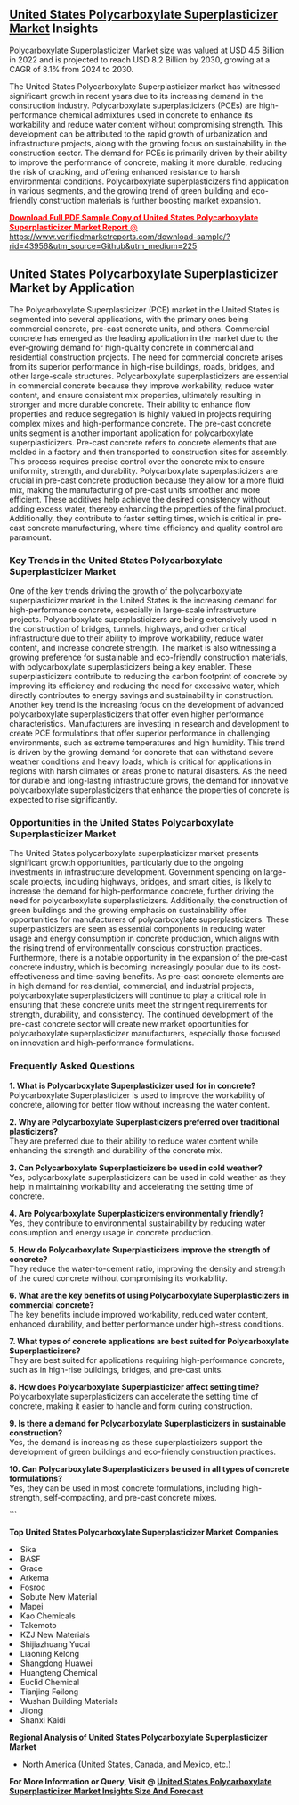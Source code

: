 <h2><a href="https://www.verifiedmarketreports.com/download-sample/?rid=43956&amp;utm_source=Github&amp;utm_medium=225" target="_blank">United States Polycarboxylate Superplasticizer Market</a> Insights</h2><p>Polycarboxylate Superplasticizer Market size was valued at USD 4.5 Billion in 2022 and is projected to reach USD 8.2 Billion by 2030, growing at a CAGR of 8.1% from 2024 to 2030.</p><p> <p>The United States Polycarboxylate Superplasticizer market has witnessed significant growth in recent years due to its increasing demand in the construction industry. Polycarboxylate superplasticizers (PCEs) are high-performance chemical admixtures used in concrete to enhance its workability and reduce water content without compromising strength. This development can be attributed to the rapid growth of urbanization and infrastructure projects, along with the growing focus on sustainability in the construction sector. The demand for PCEs is primarily driven by their ability to improve the performance of concrete, making it more durable, reducing the risk of cracking, and offering enhanced resistance to harsh environmental conditions. Polycarboxylate superplasticizers find application in various segments, and the growing trend of green building and eco-friendly construction materials is further boosting market expansion. <a href="#"><p><span class=""><span style="color: #ff0000;"><strong>Download Full PDF Sample Copy of United States Polycarboxylate Superplasticizer Market Report</strong> @ </span><a href="https://www.verifiedmarketreports.com/download-sample/?rid=43956&amp;utm_source=Github&amp;utm_medium=225" target="_blank">https://www.verifiedmarketreports.com/download-sample/?rid=43956&amp;utm_source=Github&amp;utm_medium=225</a></span></p></a></p> <h2>United States Polycarboxylate Superplasticizer Market by Application</h2> <p>The Polycarboxylate Superplasticizer (PCE) market in the United States is segmented into several applications, with the primary ones being commercial concrete, pre-cast concrete units, and others. Commercial concrete has emerged as the leading application in the market due to the ever-growing demand for high-quality concrete in commercial and residential construction projects. The need for commercial concrete arises from its superior performance in high-rise buildings, roads, bridges, and other large-scale structures. Polycarboxylate superplasticizers are essential in commercial concrete because they improve workability, reduce water content, and ensure consistent mix properties, ultimately resulting in stronger and more durable concrete. Their ability to enhance flow properties and reduce segregation is highly valued in projects requiring complex mixes and high-performance concrete. The pre-cast concrete units segment is another important application for polycarboxylate superplasticizers. Pre-cast concrete refers to concrete elements that are molded in a factory and then transported to construction sites for assembly. This process requires precise control over the concrete mix to ensure uniformity, strength, and durability. Polycarboxylate superplasticizers are crucial in pre-cast concrete production because they allow for a more fluid mix, making the manufacturing of pre-cast units smoother and more efficient. These additives help achieve the desired consistency without adding excess water, thereby enhancing the properties of the final product. Additionally, they contribute to faster setting times, which is critical in pre-cast concrete manufacturing, where time efficiency and quality control are paramount. <h3>Key Trends in the United States Polycarboxylate Superplasticizer Market</h3> <p>One of the key trends driving the growth of the polycarboxylate superplasticizer market in the United States is the increasing demand for high-performance concrete, especially in large-scale infrastructure projects. Polycarboxylate superplasticizers are being extensively used in the construction of bridges, tunnels, highways, and other critical infrastructure due to their ability to improve workability, reduce water content, and increase concrete strength. The market is also witnessing a growing preference for sustainable and eco-friendly construction materials, with polycarboxylate superplasticizers being a key enabler. These superplasticizers contribute to reducing the carbon footprint of concrete by improving its efficiency and reducing the need for excessive water, which directly contributes to energy savings and sustainability in construction. Another key trend is the increasing focus on the development of advanced polycarboxylate superplasticizers that offer even higher performance characteristics. Manufacturers are investing in research and development to create PCE formulations that offer superior performance in challenging environments, such as extreme temperatures and high humidity. This trend is driven by the growing demand for concrete that can withstand severe weather conditions and heavy loads, which is critical for applications in regions with harsh climates or areas prone to natural disasters. As the need for durable and long-lasting infrastructure grows, the demand for innovative polycarboxylate superplasticizers that enhance the properties of concrete is expected to rise significantly.</p> <h3>Opportunities in the United States Polycarboxylate Superplasticizer Market</h3> <p>The United States polycarboxylate superplasticizer market presents significant growth opportunities, particularly due to the ongoing investments in infrastructure development. Government spending on large-scale projects, including highways, bridges, and smart cities, is likely to increase the demand for high-performance concrete, further driving the need for polycarboxylate superplasticizers. Additionally, the construction of green buildings and the growing emphasis on sustainability offer opportunities for manufacturers of polycarboxylate superplasticizers. These superplasticizers are seen as essential components in reducing water usage and energy consumption in concrete production, which aligns with the rising trend of environmentally conscious construction practices. Furthermore, there is a notable opportunity in the expansion of the pre-cast concrete industry, which is becoming increasingly popular due to its cost-effectiveness and time-saving benefits. As pre-cast concrete elements are in high demand for residential, commercial, and industrial projects, polycarboxylate superplasticizers will continue to play a critical role in ensuring that these concrete units meet the stringent requirements for strength, durability, and consistency. The continued development of the pre-cast concrete sector will create new market opportunities for polycarboxylate superplasticizer manufacturers, especially those focused on innovation and high-performance formulations.</p> <h3>Frequently Asked Questions</h3> <p><b>1. What is Polycarboxylate Superplasticizer used for in concrete?</b><br> Polycarboxylate Superplasticizer is used to improve the workability of concrete, allowing for better flow without increasing the water content.</p> <p><b>2. Why are Polycarboxylate Superplasticizers preferred over traditional plasticizers?</b><br> They are preferred due to their ability to reduce water content while enhancing the strength and durability of the concrete mix.</p> <p><b>3. Can Polycarboxylate Superplasticizers be used in cold weather?</b><br> Yes, polycarboxylate superplasticizers can be used in cold weather as they help in maintaining workability and accelerating the setting time of concrete.</p> <p><b>4. Are Polycarboxylate Superplasticizers environmentally friendly?</b><br> Yes, they contribute to environmental sustainability by reducing water consumption and energy usage in concrete production.</p> <p><b>5. How do Polycarboxylate Superplasticizers improve the strength of concrete?</b><br> They reduce the water-to-cement ratio, improving the density and strength of the cured concrete without compromising its workability.</p> <p><b>6. What are the key benefits of using Polycarboxylate Superplasticizers in commercial concrete?</b><br> The key benefits include improved workability, reduced water content, enhanced durability, and better performance under high-stress conditions.</p> <p><b>7. What types of concrete applications are best suited for Polycarboxylate Superplasticizers?</b><br> They are best suited for applications requiring high-performance concrete, such as in high-rise buildings, bridges, and pre-cast units.</p> <p><b>8. How does Polycarboxylate Superplasticizer affect setting time?</b><br> Polycarboxylate superplasticizers can accelerate the setting time of concrete, making it easier to handle and form during construction.</p> <p><b>9. Is there a demand for Polycarboxylate Superplasticizers in sustainable construction?</b><br> Yes, the demand is increasing as these superplasticizers support the development of green buildings and eco-friendly construction practices.</p> <p><b>10. Can Polycarboxylate Superplasticizers be used in all types of concrete formulations?</b><br> Yes, they can be used in most concrete formulations, including high-strength, self-compacting, and pre-cast concrete mixes.</p> ```</p><p><strong>Top United States Polycarboxylate Superplasticizer Market Companies</strong></p><div data-test-id=""><p><li>Sika</li><li> BASF</li><li> Grace</li><li> Arkema</li><li> Fosroc</li><li> Sobute New Material</li><li> Mapei</li><li> Kao Chemicals</li><li> Takemoto</li><li> KZJ New Materials</li><li> Shijiazhuang Yucai</li><li> Liaoning Kelong</li><li> Shangdong Huawei</li><li> Huangteng Chemical</li><li> Euclid Chemical</li><li> Tianjing Feilong</li><li> Wushan Building Materials</li><li> Jilong</li><li> Shanxi Kaidi</li></p><div><strong>Regional Analysis of&nbsp;United States Polycarboxylate Superplasticizer Market</strong></div><ul><li dir="ltr"><p dir="ltr">North America&nbsp;(United States, Canada, and Mexico, etc.)</p></li></ul><p><strong>For More Information or Query, Visit @&nbsp;</strong><strong><a href="https://www.verifiedmarketreports.com/product/global-polycarboxylate-superplasticizer-market-2019-by-manufacturers-regions-type-and-application-forecast-to-2024/?utm_source=Github&amp;utm_medium=225" target="_blank">United States Polycarboxylate Superplasticizer Market Insights Size And Forecast</a></strong></p></div>
